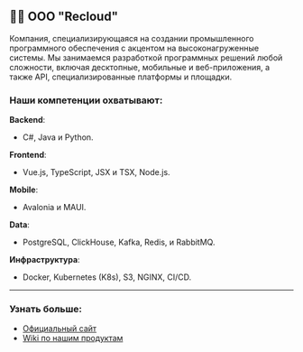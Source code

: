 ## 👩‍💻 ООО "Recloud"

Компания, специализирующаяся на создании промышленного программного обеспечения с акцентом на высоконагруженные системы.  Мы занимаемся разработкой программных решений любой сложности, включая десктопные, мобильные и веб-приложения, а также API, специализированные платформы и площадки.

### Наши компетенции охватывают:

**Backend**:
- C#, Java и Python.

**Frontend**:
- Vue.js, TypeScript, JSX и TSX, Node.js.

**Mobile**:
- Avalonia и MAUI.

**Data**:
- PostgreSQL, ClickHouse, Kafka, Redis, и RabbitMQ.

**Инфраструктура**:
- Docker, Kubernetes (K8s), S3, NGINX, CI/CD.

---
### Узнать больше:
- [Официальный сайт](https://recloud.tech/)
- [Wiki по нашим продуктам](https://wiki.recloud.tech/)
